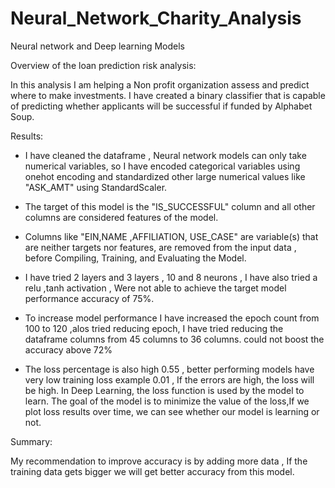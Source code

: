 # Neural_Network_Charity_Analysis
Neural network and Deep learning Models 

Overview of the loan prediction risk analysis:

In this analysis I am helping a Non profit organization assess and predict where to make investments. I have created a binary classifier that is capable of predicting whether applicants will be successful if funded by Alphabet Soup.

Results:

* I have cleaned the dataframe , Neural network models can only take numerical variables, so I have encoded categorical variables using onehot encoding and standardized other large numerical values like "ASK_AMT" using StandardScaler.

* The target of this model is the "IS_SUCCESSFUL" column and all other columns are considered features of the model. 

* Columns like "EIN,NAME ,AFFILIATION, USE_CASE" are variable(s) that are neither targets nor features, are removed from the input data , before Compiling, Training, and Evaluating the Model.

* I have tried 2 layers and 3 layers , 10 and 8 neurons , I have also tried a relu ,tanh activation , Were not able to achieve the target model performance accuracy of 75%. 

* To increase model performance I have increased the epoch count from 100 to 120 ,alos tried reducing epoch, I have tried reducing the dataframe columns from 45 columns to 36 columns. could not boost the accuracy above 72%

* The loss percentage is also high 0.55 , better performing models have very low training loss example 0.01 , If the errors are high, the loss will be high. In Deep Learning, the loss function is used by the model to learn. The goal of the model is to minimize the value of the loss,If we plot loss results over time, we can see whether our model is learning or not.

Summary:

My recommendation to improve accuracy is by adding more data , If the training data gets bigger we will get better accuracy from this model.